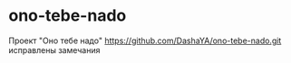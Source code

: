 # ono-tebe-nado
Проект "Оно тебе надо"
https://github.com/DashaYA/ono-tebe-nado.git
исправлены замечания
